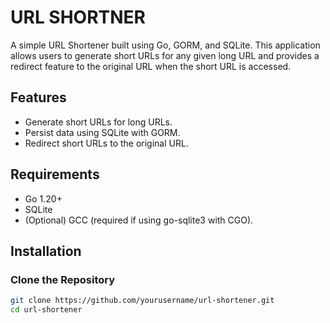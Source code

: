 # URL SHORTNER

A simple URL Shortener built using Go, GORM, and SQLite. This application allows users to generate short URLs for any given long URL and provides a redirect feature to the original URL when the short URL is accessed.

## Features

- Generate short URLs for long URLs.
- Persist data using SQLite with GORM.
- Redirect short URLs to the original URL.

## Requirements

- Go 1.20+
- SQLite
- (Optional) GCC (required if using go-sqlite3 with CGO).

## Installation

### Clone the Repository

```bash
git clone https://github.com/yourusername/url-shortener.git
cd url-shortener
```
